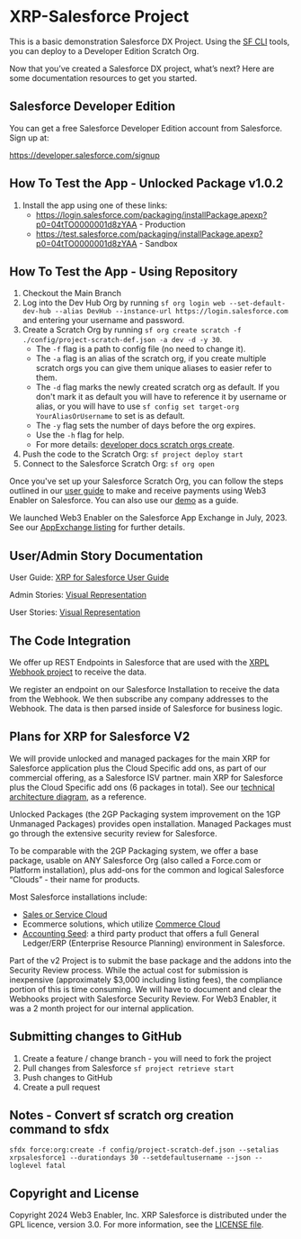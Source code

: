 # XRP-Salesforce Project

This is a basic demonstration Salesforce DX Project. Using the [SF CLI](https://developer.salesforce.com/tools/sfdxcli) tools, you can deploy to a Developer Edition Scratch Org.

Now that you’ve created a Salesforce DX project, what’s next? Here are some documentation resources to get you started.

## Salesforce Developer Edition

You can get a free Salesforce Developer Edition account from Salesforce. Sign up at:

https://developer.salesforce.com/signup

## How To Test the App - Unlocked Package v1.0.2
1. Install the app using one of these links:
    - https://login.salesforce.com/packaging/installPackage.apexp?p0=04tTO0000001d8zYAA - Production
    - https://test.salesforce.com/packaging/installPackage.apexp?p0=04tTO0000001d8zYAA - Sandbox

## How To Test the App - Using Repository

1. Checkout the Main Branch
1. Log into the Dev Hub Org by running `sf org login web --set-default-dev-hub --alias DevHub --instance-url https://login.salesforce.com` and entering your username and password.
1. Create a Scratch Org by running `sf org create scratch -f ./config/project-scratch-def.json -a dev -d -y 30`.
    - The `-f` flag is a path to config file (no need to change it).
    - The `-a` flag is an alias of the scratch org, if you create multiple scratch orgs you can give them unique aliases to easier refer to them.
    - The `-d` flag marks the newly created scratch org as default. If you don't mark it as default you will have to reference it by username or alias, or you will have to use `sf config set target-org YourAliasOrUsername` to set is as default.
    - The `-y` flag sets the number of days before the org expires.
    - Use the `-h` flag for help.
    - For more details: [developer docs scratch orgs create](https://developer.salesforce.com/docs/atlas.en-us.sfdx_dev.meta/sfdx_dev/sfdx_dev_scratch_orgs_create.htm).
1. Push the code to the Scratch Org: `sf project deploy start`
1. Connect to the Salesforce Scratch Org: `sf org open`

Once you've set up your Salesforce Scratch Org, you can follow the steps outlined in our [user guide](https://github.com/MuKnSys/xrp-salesforce/blob/main/Documentation%20and%20Images/Web3%20Enabler%20XRP%20for%20Salesforce%20User%20Guide.pdf) to make and receive payments using Web3 Enabler on Salesforce. You can also use our [demo](https://www.youtube.com/watch?v=lkAp2vqQVTA) as a guide.  

We launched Web3 Enabler on the Salesforce App Exchange in July, 2023.  See our [AppExchange listing](https://appexchange.salesforce.com/appxListingDetail?listingId=ee4c011b-7a5b-4a50-91fb-f28049390858) for further details.

## User/Admin Story Documentation
User Guide: [XRP for Salesforce User Guide](https://github.com/MuKnSys/xrp-salesforce/blob/main/Documentation%20and%20Images/Web3%20Enabler%20XRP%20for%20Salesforce%20User%20Guide.pdf)

Admin Stories: [Visual Representation](https://github.com/MuKnSys/xrp-salesforce/blob/main/Documentation%20and%20Images/XRP%20for%20Salesforce%20Admin%20Story%20Map.png)

User Stories: [Visual Representation](https://github.com/MuKnSys/xrp-salesforce/blob/main/Documentation%20and%20Images/XRP%20for%20Salesforce%20User%20Story%20Map.png)


## The Code Integration

We offer up REST Endpoints in Salesforce that are used with the [XRPL Webhook project](https://webhook.xrpayments.co/) to receive the data.

We register an endpoint on our Salesforce Installation to receive the data from the Webhook.
We then subscribe any company addresses to the Webhook.
The data is then parsed inside of Salesforce for business logic.


## Plans for XRP for Salesforce V2

We will provide unlocked and managed packages for the main XRP for Salesforce application plus the Cloud Specific add ons, as part of our commercial offering, as a Salesforce ISV partner. main XRP for Salesforce plus the Cloud Specific add ons (6 packages in total).  See our [technical architecture diagram](https://github.com/MuKnSys/xrp-salesforce/blob/main/Documentation%20and%20Images/xrp-for-salesforce-v2-technical-architecture.png), as a reference.

Unlocked Packages (the 2GP Packaging system improvement on the 1GP Unmanaged Packages) provides open installation. Managed Packages must go through the extensive security review for Salesforce.

To be comparable with the 2GP Packaging system, we offer a base package, usable on ANY Salesforce Org (also called a Force.com or Platform installation), plus add-ons for the common and logical Salesforce “Clouds” - their name for products.

Most Salesforce installations include:
* [Sales or Service Cloud](https://www.salesforce.com/sales)
* Ecommerce solutions, which utilize [Commerce Cloud](https://www.salesforce.com/commerce)
* [Accounting Seed](https://www.accountingseed.com): a third party product that offers a full General Ledger/ERP (Enterprise Resource Planning) environment in Salesforce.

Part of the v2 Project is to submit the base package and the addons into the Security Review process. While the actual cost for submission is inexpensive (approximately $3,000 including listing fees), the compliance portion of this is time consuming. We will have to document and clear the Webhooks project with Salesforce Security Review. For Web3 Enabler, it was a 2 month project for our internal application.


## Submitting changes to GitHub

1. Create a feature / change branch - you will need to fork the project
1. Pull changes from Salesforce `sf project retrieve start`
1. Push changes to GitHub
1. Create a pull request

## Notes - Convert sf scratch org creation command to sfdx

`sfdx force:org:create -f config/project-scratch-def.json --setalias xrpsalesforce1 --durationdays 30 --setdefaultusername --json --loglevel fatal`

## Copyright and License

Copyright 2024 Web3 Enabler, Inc.  XRP Salesforce is distributed under the GPL licence, version 3.0.  For more information, see the [LICENSE file](LICENSE).
